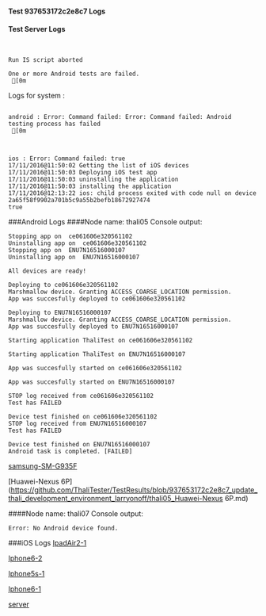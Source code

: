 #### Test 937653172c2e8c7 Logs

#### Test Server Logs
```

 
Run IS script aborted
 
One or more Android tests are failed.
 [0m

```


Logs for system : 
```

android : Error: Command failed: Error: Command failed: Android testing process has failed
 [0m



ios : Error: Command failed: true
17/11/2016@11:50:02 Getting the list of iOS devices 
17/11/2016@11:50:03 Deploying iOS test app 
17/11/2016@11:50:03 uninstalling the application 
17/11/2016@11:50:03 installing the application 
17/11/2016@12:13:22 ios: child process exited with code null on device 2a65f58f9902a701b5c9a55b2befb18672927474 
true

```
###Android Logs
####Node name: thali05
Console output:
```
Stopping app on  ce061606e320561102
Uninstalling app on  ce061606e320561102
Stopping app on  ENU7N16516000107
Uninstalling app on  ENU7N16516000107

All devices are ready!

Deploying to ce061606e320561102
Marshmallow device. Granting ACCESS_COARSE_LOCATION permission.
App was succesfully deployed to ce061606e320561102

Deploying to ENU7N16516000107
Marshmallow device. Granting ACCESS_COARSE_LOCATION permission.
App was succesfully deployed to ENU7N16516000107

Starting application ThaliTest on ce061606e320561102

Starting application ThaliTest on ENU7N16516000107

App was succesfully started on ce061606e320561102

App was succesfully started on ENU7N16516000107

STOP log received from ce061606e320561102
Test has FAILED

Device test finished on ce061606e320561102 
STOP log received from ENU7N16516000107
Test has FAILED

Device test finished on ENU7N16516000107 
Android task is completed. [FAILED]
```
[samsung-SM-G935F](https://github.com/ThaliTester/TestResults/blob/937653172c2e8c7_update_thali_development_environment_larryonoff/thali05_samsung-SM-G935F.md)

[Huawei-Nexus 6P](https://github.com/ThaliTester/TestResults/blob/937653172c2e8c7_update_thali_development_environment_larryonoff/thali05_Huawei-Nexus 6P.md)

####Node name: thali07
Console output:
```
Error: No Android device found. 
```

###iOS Logs
[IpadAir2-1](https://github.com/ThaliTester/TestResults/blob/937653172c2e8c7_update_thali_development_environment_larryonoff/iOS_IpadAir2-1.md)

[Iphone6-2](https://github.com/ThaliTester/TestResults/blob/937653172c2e8c7_update_thali_development_environment_larryonoff/iOS_Iphone6-2.md)

[Iphone5s-1](https://github.com/ThaliTester/TestResults/blob/937653172c2e8c7_update_thali_development_environment_larryonoff/iOS_Iphone5s-1.md)

[Iphone6-1](https://github.com/ThaliTester/TestResults/blob/937653172c2e8c7_update_thali_development_environment_larryonoff/iOS_Iphone6-1.md)

[server](https://github.com/ThaliTester/TestResults/blob/937653172c2e8c7_update_thali_development_environment_larryonoff/iOS_server.md)




